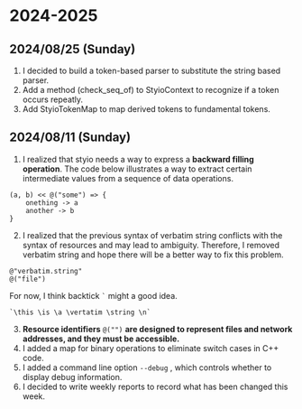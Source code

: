 # 2024-2025

## 2024/08/25 (Sunday)

1. I decided to build a token-based parser to substitute the string based parser.
2. Add a method (check\_seq\_of) to StyioContext to recognize if a token occurs repeatly.
3. Add StyioTokenMap to map derived tokens to fundamental tokens.

## 2024/08/11 (Sunday)

1. I realized that styio needs a way to express a **backward filling operation**. The code below illustrates a way to extract certain intermediate values from a sequence of data operations.

```
(a, b) << @("some") => {
    onething -> a
    another -> b
}
```

2. I realized that the previous syntax of verbatim string conflicts with the syntax of resources and may lead to ambiguity. Therefore, I removed verbatim string and hope there will be a better way to fix this problem.

```
@"verbatim.string"
@("file")
```

For now, I think backtick `` ` `` might a good idea.

```
`\this \is \a \vertatim \string \n`
```

3. **Resource identifiers** `@("")` **are designed to represent files and network addresses, and they must be accessible.**
4. I added a map for binary operations to eliminate switch cases in C++ code.
5. I added a command line option `--debug` , which controls whether to display debug information.
6. I decided to write weekly reports to record what has been changed this week.&#x20;
